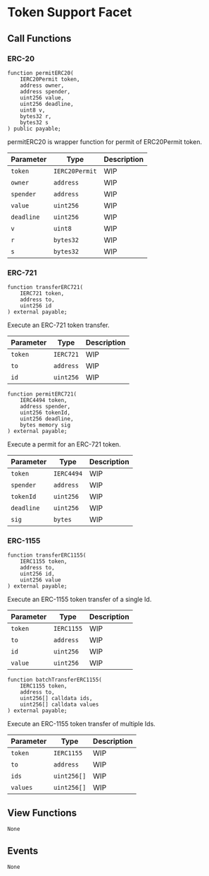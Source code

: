 # Token Support Facet

## Call Functions

### ERC-20

```solidity
function permitERC20(
    IERC20Permit token,
    address owner,
    address spender,
    uint256 value,
    uint256 deadline,
    uint8 v,
    bytes32 r,
    bytes32 s
) public payable;
```

permitERC20 is wrapper function for permit of ERC20Permit token.

| Parameter  | Type           | Description |
|------------|----------------|-------------|
| `token`    | `IERC20Permit` | WIP         |
| `owner`    | `address`      | WIP         |
| `spender`  | `address`      | WIP         |
| `value`    | `uint256`      | WIP         |
| `deadline` | `uint256`      | WIP         |
| `v`        | `uint8`        | WIP         |
| `r`        | `bytes32`      | WIP         |
| `s`        | `bytes32`      | WIP         |

### ERC-721

```solidity
function transferERC721(
    IERC721 token,
    address to,
    uint256 id
) external payable;
```

Execute an ERC-721 token transfer.

| Parameter | Type      | Description |
|-----------|-----------|-------------|
| `token`   | `IERC721` | WIP         |
| `to`      | `address` | WIP         |
| `id`      | `uint256` | WIP         |

```solidity
function permitERC721(
    IERC4494 token,
    address spender,
    uint256 tokenId,
    uint256 deadline,
    bytes memory sig
) external payable;
```

Execute a permit for an ERC-721 token.

| Parameter  | Type       | Description |
|------------|------------|-------------|
| `token`    | `IERC4494` | WIP         |
| `spender`  | `address`  | WIP         |
| `tokenId`  | `uint256`  | WIP         |
| `deadline` | `uint256`  | WIP         |
| `sig`      | `bytes`    | WIP         |

### ERC-1155

```solidity
function transferERC1155(
    IERC1155 token,
    address to,
    uint256 id,
    uint256 value
) external payable;
```

Execute an ERC-1155 token transfer of a single Id.

| Parameter | Type       | Description |
|-----------|------------|-------------|
| `token`   | `IERC1155` | WIP         |
| `to`      | `address`  | WIP         |
| `id`      | `uint256`  | WIP         |
| `value`   | `uint256`  | WIP         |

```solidity
function batchTransferERC1155(
    IERC1155 token,
    address to,
    uint256[] calldata ids,
    uint256[] calldata values
) external payable;
```

Execute an ERC-1155 token transfer of multiple Ids.

| Parameter | Type        | Description |
|-----------|-------------|-------------|
| `token`   | `IERC1155`  | WIP         |
| `to`      | `address`   | WIP         |
| `ids`     | `uint256[]` | WIP         |
| `values`  | `uint256[]` | WIP         |

## View Functions

```
None
```

## Events

```
None
```
